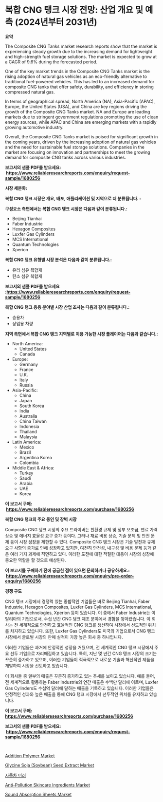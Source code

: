 <p><h1>복합 CNG 탱크 시장 전망: 산업 개요 및 예측 (2024년부터 2031년)</h1></p><p><strong>요약</strong></p>
<p><p>The Composite CNG Tanks market research reports show that the market is experiencing steady growth due to the increasing demand for lightweight and high-strength fuel storage solutions. The market is expected to grow at a CAGR of 9.6% during the forecasted period.</p><p>One of the key market trends in the Composite CNG Tanks market is the rising adoption of natural gas vehicles as an eco-friendly alternative to traditional fuel-powered vehicles. This has led to an increased demand for composite CNG tanks that offer safety, durability, and efficiency in storing compressed natural gas.</p><p>In terms of geographical spread, North America (NA), Asia-Pacific (APAC), Europe, the United States (USA), and China are key regions driving the growth of the Composite CNG Tanks market. NA and Europe are leading markets due to stringent government regulations promoting the use of clean energy sources, while APAC and China are emerging markets with a rapidly growing automotive industry.</p><p>Overall, the Composite CNG Tanks market is poised for significant growth in the coming years, driven by the increasing adoption of natural gas vehicles and the need for sustainable fuel storage solutions. Companies in the market are focusing on innovation and partnerships to meet the growing demand for composite CNG tanks across various industries.</p></p>
<p><strong>보고서의 샘플 PDF를 받으세요: &nbsp;<a href="https://www.reliableresearchreports.com/enquiry/request-sample/1680256">https://www.reliableresearchreports.com/enquiry/request-sample/1680256</a></strong></p>
<p><strong>시장 세분화:</strong></p>
<p><strong> 복합 CNG 탱크 시장은 개요, 배포, 애플리케이션 및 지역으로 더 분류됩니다. :</strong></p>
<p><strong>구성요소 측면에서는 복합 CNG 탱크 시장은 다음과 같이 분류됩니다.:</strong></p>
<p><ul><li>Beijing Tianhai</li><li>Faber Industrie</li><li>Hexagon Composites</li><li>Luxfer Gas Cylinders</li><li>MCS International</li><li>Quantum Technologies</li><li>Xperion</li></ul></p>
<p><strong> 복합 CNG 탱크 유형별 시장 분석은 다음과 같이 분류됩니다.:</strong></p>
<p><ul><li>유리 섬유 복합재</li><li>탄소 섬유 복합재</li></ul></p>
<p><strong>보고서의 샘플 PDF를 받으세요 :<a href="https://www.reliableresearchreports.com/enquiry/request-sample/1680256">https://www.reliableresearchreports.com/enquiry/request-sample/1680256</a></strong></p>
<p><strong> 복합 CNG 탱크 응용 분야별 시장 산업 조사는 다음과 같이 분류됩니다.:</strong></p>
<p><ul><li>승용차</li><li>상업용 차량</li></ul></p>
<p><strong>지역 측면에서 복합 CNG 탱크 지역별로 이용 가능한 시장 플레이어는 다음과 같습니다.:</strong></p>
<p><ul>
    <li>
        North America:
        <ul>
            <li>United States</li>
            <li>Canada</li>
        </ul>
    </li>
    <li>
        Europe:
        <ul>
            <li>Germany</li>
            <li>France</li>
            <li>U.K.</li>
            <li>Italy</li>
            <li>Russia</li>
        </ul>
    </li>
    <li>
        Asia-Pacific:
        <ul>
            <li>China</li>
            <li>Japan</li>
            <li>South Korea</li>
            <li>India</li>
            <li>Australia</li>
            <li>China Taiwan</li>
            <li>Indonesia</li>
            <li>Thailand</li>
            <li>Malaysia</li>
        </ul>
    </li>
    <li>
        Latin America:
        <ul>
            <li>Mexico</li>
            <li>Brazil</li>
            <li>Argentina Korea</li>
            <li>Colombia</li>
        </ul>
    </li>
    <li>
        Middle East & Africa:
        <ul>
            <li>Turkey</li>
            <li>Saudi</li>
            <li>Arabia</li>
            <li>UAE</li>
            <li>Korea</li>
        </ul>
    </li>
    </ul></p>
<p><strong>이 보고서 구매: &nbsp;<a href="https://www.reliableresearchreports.com/purchase/1680256">https://www.reliableresearchreports.com/purchase/1680256</a></strong></p>
<p><strong>복합 CNG 탱크의 주요 동인 및 장벽 시장</strong></p>
<p><p>Composite CNG 탱크 시장의 주요 드라이버는 친환경 규제 및 정부 보조금, 연료 가격 상승 및 에너지 효율성 요구 증가 등이다. 그러나 재료 비용 상승, 기술 문제 및 안전 문제 등이 시장 성장을 제한할 수 있다. Composite CNG 탱크 시장은 기술 발전과 규제 요구 사항의 증가로 인해 성장하고 있지만, 여전히 안전성, 내구성 및 비용 문제 등과 같은 여러 가지 과제에 직면하고 있다. 이러한 도전에 대한 적절한 대응이 시장의 성장에 중요한 역할을 할 것으로 예상된다.</p></p>
<p><strong>이 보고서를 구매하기 전에 궁금한 점이 있으면 문의하거나 공유하세요.: &nbsp;<a href="https://www.reliableresearchreports.com/enquiry/pre-order-enquiry/1680256">https://www.reliableresearchreports.com/enquiry/pre-order-enquiry/1680256</a></strong></p>
<p><strong>경쟁 구도</strong></p>
<p><p>CNG 탱크 시장에서 경쟁력 있는 종합적인 기업들은 바로 Beijing Tianhai, Faber Industrie, Hexagon Composites, Luxfer Gas Cylinders, MCS International, Quantum Technologies, Xperion 등이 있습니다. 이 중에서 Faber Industrie는 이탈리아의 기업으로서, 수십 년간 CNG 탱크 제조 분야에서 경험을 쌓아왔습니다. 이 회사는 전 세계적으로 안전하고 효율적인 CNG 탱크를 생산하여 시장에서 선도적인 위치를 차지하고 있습니다. 또한, Luxfer Gas Cylinders도 미국의 기업으로서 CNG 탱크 시장에서 글로벌 시장의 판매 실적이 가장 높은 회사 중 하나입니다.</p><p>이러한 기업들은 과거에 안정적인 성장을 거뒀으며, 전 세계적인 CNG 탱크 시장에서 주요 선두 기업으로 자리매김하고 있습니다. 특히, 지난 몇 년간 CNG 탱크 시장의 크기는 꾸준히 증가하고 있으며, 이러한 기업들이 적극적으로 새로운 기술과 혁신적인 제품을 개발하여 시장을 선도하고 있습니다.</p><p>이 회사들 중 일부의 매출은 꾸준히 증가하고 있는 추세를 보이고 있습니다. 예를 들어, 전 세계적으로 활동하는 Faber Industrie의 연간 매출은 수백만 달러에 이르며, Luxfer Gas Cylinders도 수십억 달러에 달하는 매출을 기록하고 있습니다. 이러한 기업들은 안정적인 성과와 높은 매출을 통해 CNG 탱크 시장에서 선두적인 위치를 유지하고 있습니다.</p></p>
<p><strong>이 보고서 구매: &nbsp; <a href="https://www.reliableresearchreports.com/purchase/1680256">https://www.reliableresearchreports.com/purchase/1680256</a></strong></p>
<p><strong>보고서의 샘플 PDF를 받으세요: &nbsp;<a href="https://www.reliableresearchreports.com/enquiry/request-sample/1680256">https://www.reliableresearchreports.com/enquiry/request-sample/1680256</a></strong><strong></strong></p>
<p>&nbsp;</p>
<p><p><a href="https://github.com/joannesouthgate/Market-Research-Report-List-2/blob/main/addition-polymer-market.md">Addition Polymer Market</a></p><p><a href="https://issuu.com/reportprime-2/docs/glycine-soja-soybean-seed-extract-market-size-2030">Glycine Soja (Soybean) Seed Extract Market</a></p><p><a href="https://github.com/vss5505pa7z1p/Market-Research-Report-List-1/blob/main/3193076192678.md">자동차 미러</a></p><p><a href="https://issuu.com/reportprime-2/docs/anti-pollution-skincare-ingredients-market-size-20">Anti-Pollution Skincare Ingredients Market</a></p><p><a href="https://github.com/sofayahoo2023/Market-Research-Report-List-3/blob/main/sound-absorption-sheets-market.md">Sound Absorption Sheets Market</a></p></p>